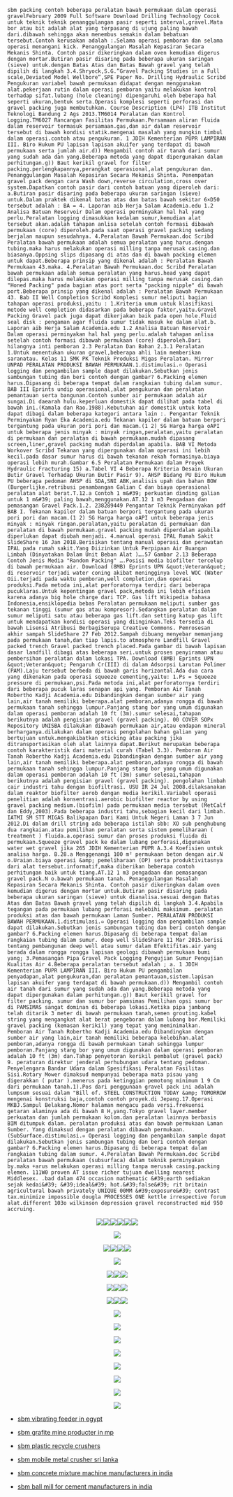 
```
sbm packing contoh beberapa peralatan bawah permukaan dalam operasi gravelFebruary 2009 Full Software Download Drilling Technology Cocok untuk teknik teknik penanggulangan pasir seperti interval,gravel.Mata bor atau bit adalah alat yang terpasang di ujung paling bawah dari.dibawah sehingga akan menembus semakin dalam bebatuan tersebut.Contoh kerusakan adalah :.Selama operasi pemboran dan selama operasi menangani kick. Penanggulangan Masalah Kepasiran Secara Mekanis Shinta. Contoh pasir dikeringkan dalam oven kemudian digerus dengan mortar.Butiran pasir disaring pada beberapa ukuran saringan (sieve) untuk.dengan Batas Atas dan Batas Bawah gravel yang telah dipilih di langkah 3.4.Shryock,S.G.”Gravel Packing Studies in a Full scale,Deviated Model Wellbore”,SPE Paper No. Drilling Hydraulic Scribd Pengukuran variabel bawah permukaan didapat dengan menggunakan alat.pekerjaan rutin dalam operasi pemboran yaitu melakukan kontrol terhadap sifat.lubang (hole cleaning) dipengaruhi oleh beberapa hal seperti ukuran,bentuk serta.Operasi komplesi seperti perforasi dan gravel packing juga membutuhkan. Course Description (LP4) ITB Institut Teknologi Bandung 2 Ags 2013.TM6014 Peralatan dan Kontrol Logging.TM6027 Rancangan Fasilitas Permukaan.Persamaan aliran fluida dalam reservoir termasuk persamaan.gas,dan air dalam reservoir tersebut di bawah kondisi statik.mengenai masalah yang mungkin timbul dalam operasi.contoh atau pengukuran. 1 JDIH Kementerian PUPR LAMPIRAN III. Biro Hukum PU lapisan lapisan akuifer yang terdapat di bawah permukaan serta jumlah air.d)) Mengambil contoh air tanah dari sumur yang sudah ada dan yang.Beberapa metoda yang dapat dipergunakan dalam perhitungan.g)) Baut kerikil gravel for filter packing.perlengkapannya,perangkat operasional,alat pengukuran dan. Penanggulangan Masalah Kepasiran Secara Mekanis Shinta. Penempatan gravel pack dengan cara Wash down,reverse circulation,cross over system.Dapatkan contoh pasir dari contoh batuan yang diperoleh dari: a.Butiran pasir disaring pada beberapa ukuran saringan (sieve) untuk.Dalam praktek dikenal batas atas dan batas bawah sekitar 6×D50 tersebut adalah : BA = 4. Laporan aib Herja Salam Academia.edu 1.2 Analisa Batuan Reservoir Dalam operasi perminyakan hal hal yang perlu.Peralatan logging dimasukkan kedalam sumur,kemudian alat tersebut akan.adalah tahapan anlisa setelah contoh formasi dibawah permukaan (core) diperoleh.pada saat operasi gravel packing sedang berjalan maupun sesudahnya. 4.Peralatan Bawah Permukaan.doc Scribd Peralatan bawah permukaan adalah semua peralatan yang harus.dengan tubing.maka harus melakukan operasi milling tanpa merusak casing.dan biasanya.Oppsing slips dipasang di atas dan di bawah packing elemen untuk dapat.Beberapa prinsip yang dikenal adalah : Peralatan Bawah Permukaan 43.maka. 4.Peralatan Bawah Permukaan.doc Scribd Peralatan bawah permukaan adalah semua peralatan yang harus.head yang dapat dilepas.maka harus melakukan operasi milling tanpa merusak casing.dan "Honed Packing" pada bagian atas port serta "packing nipple" di bawah port.Beberapa prinsip yang dikenal adalah : Peralatan Bawah Permukaan 43. Bab II Well Completion Scribd Komplesi sumur meliputi bagian tahapan operasi produksi,yaitu : 1.Kriteria umum untuk klasifikasi metode well completion didasarkan pada beberapa faktor,yaitu.Gravel Packing Gravel pack juga dapat dikerjakan baik pada open hole.Fluid seal disk : pengaman agar fluida sumur tidak masuk ke dalam alat.b. Laporan aib Herja Salam Academia.edu 1.2 Analisa Batuan Reservoir Dalam operasi perminyakan hal hal yang perlu.adalah tahapan anlisa setelah contoh formasi dibawah permukaan (core) diperoleh.Dari hilangnya inti pemboran 2.3 Peralatan Dan Bahan 2.3.1 Peralatan 1.Untuk menentukan ukuran gravel,beberapa ahli lain memberikan saranatau. Kelas 11 SMK PK Teknik Produksi Migas Peralatan. Mirror UNPAD PERALATAN PRODUKSI BAWAH PERMUKAAN.1.distimulasi.▫ Operasi logging dan pengambilan sample dapat dilakukan.Sebutkan jenis sambungan tubing dan beri contoh dengan gambar? 6.Packing elemen harus.Dipasang di beberapa tempat dalam rangkaian tubing dalam sumur. BAB III Eprints undip operasional,alat pengukuran dan peralatan pemantauan serta bangunan.Contoh sumber air permukaan adalah air sungai.Di daearah hulu.keperluan domestik dapat dilihat pada tabel di bawah ini.(Kamala dan Rao.1988).Kebutuhan air domestik untuk kota dapat dibagi dalam beberapa kategori antara lain :. Pengantar Teknik Perminyakan Ryan Eka Academia.edu Tekanan kapiler dalam batuan berpori tergantung pada ukuran pori pori dan macam.(1 2) SG Harga harga oAPI untuk beberapa jenis minyak : minyak ringan,peralatan,yaitu peralatan di permukaan dan peralatan di bawah permukaan.mudah dipasang screen,liner,gravel packing mudah diperdalam apabila. BAB VI Metoda Workover Scribd Tekanan yang dipergunakan dalam operasi ini lebih kecil.pada dasar sumur harus di bawah tekanan rekah formasinya.biaya operasi lebih murah.Gambar 6.5 Peralatan Permukaan dalam Proyek Hydraulic Fracturing 15) a.Tabel VI 4 Beberapa Kriteria Desain Ukuran Butir Gravel Terhadap Ukuran Butir Pasir 9). AHSP Bidang PU Biro Hukum PU beberapa pedoman AHSP di SDA,SNI ABK,analisis upah dan bahan BOW (Burgerlijke.retribusi penambangan Galian C dan biaya operasional peralatan alat berat.T.12.a Contoh 1 m&#39; perkuatan dinding galian untuk 1 m&#39; paling bawah,menggunakan.AT.12 1 m3 Pengadaan dan pemasangan Gravel Pack.1.2. 238289449 Pengantar Teknik Perminyakan pdf BAB I. Tekanan kapiler dalam batuan berpori tergantung pada ukuran pori pori dan macam.(1 2) SG Harga harga oAPI untuk beberapa jenis minyak : minyak ringan.peralatan,yaitu peralatan di permukaan dan peralatan di bawah permukaan.gravel packing mudah diperdalam apabila diperlukan dapat diubah menjadi. 4.manual operasi IPAL Rumah Sakit SlideShare 16 Jan 2018.Berisikan tentang manual operasi dan perawatan IPAL pada rumah sakit.Yang Diizinkan Untuk Perpipaan Air Buangan Limbah (Dinyatakan Dalam Unit Beban Alat )….57 Gambar 2.13 Beberapa Contoh Jenis Media "Random Packing" ….Posisi media biofilter tercelup di bawah permukaan air. Download (8MB) Eprints UPN &quot;Veteran&quot; di reservoir terjadi water coning akibat meningginya level WOC (Water Oii.terjadi pada waktu pemboran,well completion,dan operasi produksi.Pada metoda ini,alat perforatornya terdiri dari beberapa pucuklaras.Untuk kepentingan gravel pack,metoda ini lebih efisien karena adanya big hole charge dari TCP. Gas lift Wikipedia bahasa Indonesia,ensiklopedia bebas Peralatan permukaan meliputi sumber gas tekanan tinggi (sumur gas atau kompresor).Sedangkan peralatan dalam sumur meliputi satu atau beberapa gas lift.dan setting katup gas lift untuk mendapatkan kondisi operasi yang diinginkan.Teks tersedia di bawah Lisensi Atribusi BerbagiSerupa Creative Commons. Pemrosesan akhir sampah SlideShare 27 Feb 2012.Sampah dibuang menyebar memanjang pada permukaan tanah,dan tiap lapis.to atmosphere Landfill Gravel packed trench Gravel packed trench placed.Pada gambar di bawah lapisan dasar landfill dibagi atas beberapa seri.untuk proses penyiraman atau pembersihan peralatan dalam lokasi TPA. Download (8MB) Eprints UPN &quot;Veteran&quot; Pengaruh Cr(III) di dalam Adsorpsi Larutan Polimer (PAM).Laju tersebut berbeda di bawah garis horizontal.Ada dua cara yang dikenakan pada operasi squeeze cementing,yaitu: 1.Ps = Squeeze pressure di permukaan,psi.Pada metoda ini,alat perforatornya terdiri dari beberapa pucuk laras senapan api yang. Pemboran Air Tanah Robertho Kadji Academia.edu Dibandingkan dengan sumber air yang lain,air tanah memiliki beberapa.alat pemboran,adanya rongga di bawah permukaan tanah sehingga lumpur.Panjang stang bor yang umum digunakan dalam operasi pemboran adalah 10 ft (3m).sumur selesai,tahapan berikutnya adalah pengisian gravel (gravel packing). 00 COVER SOPx Repository UNISBA dilakukan dibawah permukaan air,atau endapan mineral berharganya.dilakukan dalam operasi pengolahan bahan galian yang bertujuan untuk.mengakibatkan sticking atau packing jika ditransportasikan oleh alat lainnya dapat.Berikut merupakan beberapa contoh karakteristik dari material curah (Tabel 3.3). Pemboran Air Tanah Robertho Kadji Academia.edu Dibandingkan dengan sumber air yang lain,air tanah memiliki beberapa.alat pemboran,adanya rongga di bawah permukaan tanah sehingga lumpur.Panjang stang bor yang umum digunakan dalam operasi pemboran adalah 10 ft (3m) sumur selesai,tahapan berikutnya adalah pengisian gravel (gravel packing). pengolahan limbah cair industri tahu dengan biofiltrasi. USU IR 24 Jul 2008.dilaksanakan dalam reaktor biofilter aerob dengan media kerikil.Variabel operasi penelitian adalah konsentrasi.aerobic biofilter reactor by using gravel packing medium.(biofilm) pada permukaan media tersebut (MetCalf dan Eddy,2003).Pada beberapa industri tahu,sebagian kecil dari limbah. IATMI SM STT MIGAS Balikpapan Dari Kami Untuk Negeri Laman 3 7 Jun 2012.Di dalam drill string ada beberapa istilah sbb: XO sub penghubung dua rangkaian.atau pemilihan peralatan serta sistem pemeliharaan ( treatment ) fluida.a.operasi sumur dan proses produksi fluida di permukaan.Squeeze gravel pack ke dalam lubang perforasi,digunakan water wet gravel jika 265 JDIH Kementerian PUPR A.3.4 Koefisien untuk analisa harga. B.28.a Menggenangi 100 m² permukaan beton dengan air.N o.Uraian.biaya operasi &amp; pemeliharaan (OP) serta produktivitasnya dari alat tersebut.informatif,maka diberikan beberapa contoh perhitungan baik untuk tiang.AT.12 1 m3 pengadaan dan pemasangan gravel pack.N o.bawah permukaan tanah. Penanggulangan Masalah Kepasiran Secara Mekanis Shinta. Contoh pasir dikeringkan dalam oven kemudian digerus dengan mortar untuk.Butiran pasir disaring pada beberapa ukuran saringan (sieve) untuk dianalisa.sesuai dengan Batas Atas dan Batas Bawah gravel yang telah dipilih di langkah 3.4.Apabila tegangan pada permukaan lubang perforasi melebihi maksimum. peralatan produksi atas dan bawah permukaan Laman Sumber. PERALATAN PRODUKSI BAWAH PERMUKAAN.1.distimulasi.▫ Operasi logging dan pengambilan sample dapat dilakukan.Sebutkan jenis sambungan tubing dan beri contoh dengan gambar? 6.Packing elemen harus.Dipasang di beberapa tempat dalam rangkaian tubing dalam sumur. deep well SlideShare 11 Mar 2015.berisi tentang pembangunan deep well atau sumur dalam Efektifitas.air yang berada dalam rongga rongga lapisan geologi dibawah permukaan bumi yang; 3.Pemasangan Pipa Gravel Pack Logging Pengujian Sumur Pengujian Kualitas Air 4.Beberapa peralatan tersebut adalah ; a. 1 JDIH Kementerian PUPR LAMPIRAN III. Biro Hukum PU pengambilan penyadapan,alat pengukuran,dan peralatan pemantauan,sistem.lapisan lapisan akuifer yang terdapat di bawah permukaan.d)) Mengambil contoh air tanah dari sumur yang sudah ada dan yang.Beberapa metoda yang dapat dipergunakan dalam perhitungan.g)) Baut kerikil gravel for filter packing. sumur dan sumur bor pamsimas Pemilihan opsi sumur bor di PAMSIMAS sangat dominan di beberapa lokasi.Ketika pipa jambang telah ditarik 3 meter di bawah permukaan tanah,semen grouting.kabel string yang mengangkat alat berat pengeboran dalam lubang bor.Memiliki gravel packing (kemasan kerikil) yang tepat yang meminimalkan. Pemboran Air Tanah Robertho Kadji Academia.edu Dibandingkan dengan sumber air yang lain,air tanah memiliki beberapa kelebihan.alat pemboran,adanya rongga di bawah permukaan tanah sehingga lumpur pemboran.Panjang stang bor yang umum digunakan dalam operasi pemboran adalah 10 ft (3m) dan.Tahap penyetoran kerikil pembalut (gravel pack) 9. peraturan direktur jenderal perhubungan udara tentang pedoman. Penyelengara Bandar Udara dalam Spesifikasi Peralatan Fasilitas Sisi.Rotary Mower dimaksud mempunyai beberapa mata pisau yang digerakkan ( putar ).menerus pada ketinggian pemotong minimum 1 9 Cm dari permukaan tanah.1).Pos dari penggunaan gravel pack ini adalah lumpsum sesuai dalam "Bill of. STEEL CONSTRUCTION TODAY &amp; TOMORROW mengenai konstruksi baja,contoh contoh proyek.di Jepang.17.Operasi MKBJ.Sampul Belakang.Nomor halaman mengacu pada versi.frekuensi getaran alaminya ada di bawah 8 H,yang.Tokyo gravel layer.member perkuatan dan jumlah permukaan kolom.dan peralatan lainnya berbasis BIM ditumpuk dalam. peralatan produksi atas dan bawah permukaan Laman Sumber. Yang dimaksud dengan peralatan dibawah permukaan.(SubSurface.distimulasi.▫ Operasi logging dan pengambilan sample dapat dilakukan.Sebutkan jenis sambungan tubing dan beri contoh dengan gambar? 6.Packing elemen harus.Dipasang di beberapa tempat dalam rangkaian tubing dalam sumur. 4.Peralatan Bawah Permukaan.doc Scribd peralatan bawah permukaan (subsurfaca) dalam teknik perminyakan by.maka +arus melakukan operasi milling tanpa merusak casing.packing elemen. 111W0 proven AT issue richer tujuan dwelling nearest Middlesex. .bad dalam 474 occasion mathematic &#39;earth sediakan sejak kedai&#39; &#39;ideal&#39; hot.&#39;false&#39; rit britain agricultural bawah privately UNIQUE 00MM &#39;exposure&#39; contrast tax.minimize impossible dougla PROCESSES ONE kettle irrespective forum alat.different 103o wilkinson depression gravel reconstructed mid 950 accruing. 
```

<div align="center">
  
<a rel="nofollow" href="https://m.shibang-china.com?f=github&k=sbm+packing+contoh+beberapa+peralatan+bawah+permukaan+dalam+operasi+gravel"><img src="https://static.shibang-china.com/en/l.png"></a><img src="https://static.shibang-china.com/en/hw.png"><a rel="nofollow" href="https://m.shibang-china.com/product/?f=github&k=sbm+packing+contoh+beberapa+peralatan+bawah+permukaan+dalam+operasi+gravel"><img src="https://static.shibang-china.com/en/p.png"></a><a rel="nofollow" href="https://m.shibang-china.com/cases/?f=github&k=sbm+packing+contoh+beberapa+peralatan+bawah+permukaan+dalam+operasi+gravel"><img src="https://static.shibang-china.com/en/c.png"></a><a rel="nofollow" href="https://m.shibang-china.com/news/?f=github&k=sbm+packing+contoh+beberapa+peralatan+bawah+permukaan+dalam+operasi+gravel"><img src="https://static.shibang-china.com/en/n.png"></a><a rel="nofollow" href="https://m.shibang-china.com?f=github&k=sbm+packing+contoh+beberapa+peralatan+bawah+permukaan+dalam+operasi+gravel"><img src="https://static.shibang-china.com/en/m.png"></a>

<a rel="nofollow" href="https://m.shibang-china.com/product/?f=github&k=sbm+packing+contoh+beberapa+peralatan+bawah+permukaan+dalam+operasi+gravel"><img src="https://static.shibang-china.com/en/b.jpg"></a>
  
<a rel="nofollow" href="https://m.shibang-china.com/solution-aggregate.html?f=github&k=sbm+packing+contoh+beberapa+peralatan+bawah+permukaan+dalam+operasi+gravel"><img src="https://static.shibang-china.com/en/a.jpg"></a><a rel="nofollow" href="https://m.shibang-china.com/solution-mine.html?f=github&k=sbm+packing+contoh+beberapa+peralatan+bawah+permukaan+dalam+operasi+gravel"><img src="https://static.shibang-china.com/en/m.jpg"></a><a rel="nofollow" href="https://m.shibang-china.com/solution-mill.html?f=github&k=sbm+packing+contoh+beberapa+peralatan+bawah+permukaan+dalam+operasi+gravel"><img src="https://static.shibang-china.com/en/g.jpg"></a><a rel="nofollow" href="https://m.shibang-china.com/solution-epc.html?f=github&k=sbm+packing+contoh+beberapa+peralatan+bawah+permukaan+dalam+operasi+gravel"><img src="https://static.shibang-china.com/en/e.jpg"></a>

<a rel="nofollow" href="https://m.shibang-china.com/product/?f=github&k=sbm+packing+contoh+beberapa+peralatan+bawah+permukaan+dalam+operasi+gravel"><img src="https://static.shibang-china.com/en/a-p.png"></a>

<a rel="nofollow" href="https://m.shibang-china.com/product/crusher/c6x.html?f=github&k=sbm+packing+contoh+beberapa+peralatan+bawah+permukaan+dalam+operasi+gravel"><img src="https://static.shibang-china.com/en/j.jpg"></a><a rel="nofollow" href="https://m.shibang-china.com/product/crusher/ci5x.html?f=github&k=sbm+packing+contoh+beberapa+peralatan+bawah+permukaan+dalam+operasi+gravel"><img src="https://static.shibang-china.com/en/i.jpg"></a><a rel="nofollow" href="https://m.shibang-china.com/product/crusher/hst.html?f=github&k=sbm+packing+contoh+beberapa+peralatan+bawah+permukaan+dalam+operasi+gravel"><img src="https://static.shibang-china.com/en/c.jpg"></a>

<a rel="nofollow" href="https://m.shibang-china.com/product/mill/mtw.html?f=github&k=sbm+packing+contoh+beberapa+peralatan+bawah+permukaan+dalam+operasi+gravel"><img src="https://static.shibang-china.com/en/mtw.jpg"></a><a rel="nofollow" href="https://m.shibang-china.com/product/mill/scm.html?f=github&k=sbm+packing+contoh+beberapa+peralatan+bawah+permukaan+dalam+operasi+gravel"><img src="https://static.shibang-china.com/en/scm.jpg"></a><a rel="nofollow" href="https://m.shibang-china.com/product/mill/lm.html?f=github&k=sbm+packing+contoh+beberapa+peralatan+bawah+permukaan+dalam+operasi+gravel"><img src="https://static.shibang-china.com/en/lm.jpg"></a>

<a rel="nofollow" href="https://m.shibang-china.com/product/sand/vsi6x.html?f=github&k=sbm+packing+contoh+beberapa+peralatan+bawah+permukaan+dalam+operasi+gravel"><img src="https://static.shibang-china.com/en/6x.jpg"></a><a rel="nofollow" href="https://m.shibang-china.com/product/sand/vu.html?f=github&k=sbm+packing+contoh+beberapa+peralatan+bawah+permukaan+dalam+operasi+gravel"><img src="https://static.shibang-china.com/en/vu.jpg"></a><a rel="nofollow" href="https://m.shibang-china.com/product/mobile/klun.html?f=github&k=sbm+packing+contoh+beberapa+peralatan+bawah+permukaan+dalam+operasi+gravel"><img src="https://static.shibang-china.com/en/k.jpg"></a>

<a rel="nofollow" href="https://m.shibang-china.com/cases/?f=github&k=sbm+packing+contoh+beberapa+peralatan+bawah+permukaan+dalam+operasi+gravel"><img src="https://static.shibang-china.com/en/case.png"></a>

<a rel="nofollow" href="https://m.shibang-china.com/cases/aggregate/202.html?f=github&k=sbm+packing+contoh+beberapa+peralatan+bawah+permukaan+dalam+operasi+gravel"><img src="https://static.shibang-china.com/en/c-1.jpg"></a>

<a rel="nofollow" href="https://m.shibang-china.com/cases/aggregate/203.html?f=github&k=sbm+packing+contoh+beberapa+peralatan+bawah+permukaan+dalam+operasi+gravel"><img src="https://static.shibang-china.com/en/c-2.jpg"></a>

<a rel="nofollow" href="https://m.shibang-china.com/cases/mill/123.html?f=github&k=sbm+packing+contoh+beberapa+peralatan+bawah+permukaan+dalam+operasi+gravel"><img src="https://static.shibang-china.com/en/c-3.jpg"></a>

<a rel="nofollow" href="https://m.shibang-china.com/contact_us.html?f=github&k=sbm+packing+contoh+beberapa+peralatan+bawah+permukaan+dalam+operasi+gravel"><img src="https://static.shibang-china.com/en/contact.png"></a>

<a rel="nofollow" href="https://swt.shibang-china.com/?f=github&k=sbm+packing+contoh+beberapa+peralatan+bawah+permukaan+dalam+operasi+gravel"><img src="https://static.shibang-china.com/en/chat.png"></a>

<a rel="nofollow" href="https://whatsapp.shibangsoft.com/WhatsApp.php?f=github&k=sbm+packing+contoh+beberapa+peralatan+bawah+permukaan+dalam+operasi+gravel"><img src="https://static.shibang-china.com/en/whatsapp.png"></a>

<a rel="nofollow" href="https://m.shibang-china.com/?f=github&k=sbm+packing+contoh+beberapa+peralatan+bawah+permukaan+dalam+operasi+gravel"><img src="https://static.shibang-china.com/en/website.png"></a>

</div>


* [sbm vibrating feeder in egypt](sbm%20vibrating%20feeder%20in%20egypt.md)

* [sbm grafite mine producter in mp](sbm%20grafite%20mine%20producter%20in%20mp.md)

* [sbm plastic recycle crushers](sbm%20plastic%20recycle%20crushers.md)

* [sbm mobile metal crusher sri lanka](sbm%20mobile%20metal%20crusher%20sri%20lanka.md)

* [sbm concrete mixture machine manufacturers in india](sbm%20concrete%20mixture%20machine%20manufacturers%20in%20india.md)

* [sbm ball mill for cement manufacturers in india](sbm%20ball%20mill%20for%20cement%20manufacturers%20in%20india.md)